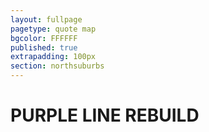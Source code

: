 ```yaml
---
layout: fullpage
pagetype: quote map
bgcolor: FFFFFF
published: true
extrapadding: 100px
section: northsuburbs
---
```


<div id="purple" class="mapstage"></div>

# PURPLE LINE REBUILD
